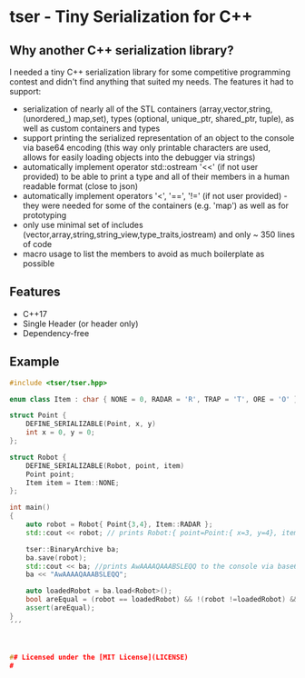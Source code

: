 # tser - Tiny Serialization for C++

## Why another C++ serialization library?

I needed a tiny C++ serialization library for some competitive programming contest and didn't find anything that suited my needs. 
The features it had to support:
* serialization of nearly all of the STL containers (array,vector,string,(unordered_) map,set), types (optional, unique_ptr, shared_ptr, tuple), as well as custom containers and types
* support printing the serialized representation of an object to the console via base64 encoding (this way only printable characters are used, allows for easily loading objects into the debugger via strings)
* automatically implement operator std::ostream '<<' (if not user provided) to be able to print a type and all of their members in a human readable format (close to json)
* automatically implement operators  '<', '==', '!=' (if not user provided) - they were needed for some of the containers (e.g. 'map') as well as for prototyping
* only use minimal set of includes (vector,array,string,string_view,type_traits,iostream) and only ~ 350 lines of code
* macro usage to list the members to avoid as much boilerplate as possible

## Features

* C++17
* Single Header (or header only)
* Dependency-free

## Example

```Cpp
#include <tser/tser.hpp>

enum class Item : char { NONE = 0, RADAR = 'R', TRAP = 'T', ORE = 'O' };

struct Point {
    DEFINE_SERIALIZABLE(Point, x, y)
    int x = 0, y = 0;
};

struct Robot {
    DEFINE_SERIALIZABLE(Robot, point, item)
    Point point;
    Item item = Item::NONE;
};

int main()
{
    auto robot = Robot{ Point{3,4}, Item::RADAR };
    std::cout << robot; // prints Robot:{ point=Point:{ x=3, y=4}, item=R}

    tser::BinaryArchive ba;
    ba.save(robot);
    std::cout << ba; //prints AwAAAAQAAABSLEQQ to the console via base64 encoding
    ba << "AwAAAAQAAABSLEQQ";

    auto loadedRobot = ba.load<Robot>();
    bool areEqual = (robot == loadedRobot) && !(robot !=loadedRobot) && !(robot < loadedRobot);
    assert(areEqual);
}
´´´



## Licensed under the [MIT License](LICENSE)
#
